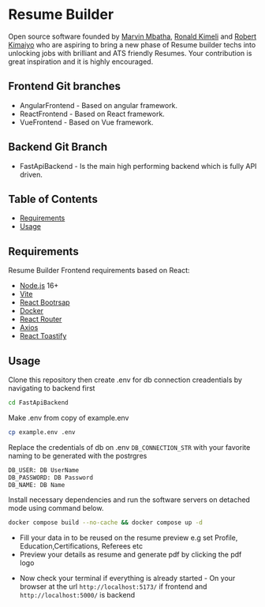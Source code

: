 Resume Builder
==========

Open source software founded by [Marvin Mbatha][marvinmbatha], [Ronald Kimeli][ronaldkimeli] and [Robert Kimaiyo][robertkimaiyo] who are aspiring to bring a new phase of Resume builder techs into unlocking jobs with brilliant and ATS friendly Resumes. Your contribution is great inspiration and it is highly encouraged.

Frontend Git branches
-----------------

* AngularFrontend - Based on angular framework.
* ReactFrontend - Based on React framework.
* VueFrontend - Based on Vue framework.

Backend Git Branch
------------------

* FastApiBackend - Is the main high performing backend which is fully API driven.

Table of Contents
-----------------

* [Requirements](#requirements)
* [Usage](#usage)

Requirements
------------

Resume Builder Frontend requirements based on React:

* [Node.js][node] 16+
* [Vite][vite]
* [React Bootrsap][react_bootstrap]
* [Docker][docker]
* [React Router][react_router_dom]
* [Axios][axios]
* [React Toastify][toastify]

[node]: https://nodejs.org
[vite]: https://vitejs.dev
[react_bootstrap]: https://react-bootstrap.netlify.app
[docker]: https://www.docker.com
[react_router_dom]: https://reactrouter.com
[axios]: https://axios-http.com/docs/intro
[toastify]: https://fkhadra.github.io/react-toastify/introduction
[ronaldkimeli]: https://github.com/ronald-kimeli
[marvinmbatha]: https://github.com/Mbatha-Marvin/
[robertkimaiyo]: https://github.com/robert5313


Usage
------------

Clone this repository then create .env for db connection creadentials by navigating to backend first


```bash
cd FastApiBackend
```

Make .env from copy of example.env


```bash
cp example.env .env
```

Replace the credentials of db on .env `DB_CONNECTION_STR` with your favorite naming to be generated with the postrgres 


```bash
DB_USER: DB UserName
DB_PASSWORD: DB Password
DB_NAME: DB Name
```

Install necessary dependencies and run the software servers on detached mode using command below.


```bash
docker compose build --no-cache && docker compose up -d
```
- Fill your data in to be reused on the resume preview e.g set Profile, Education,Certifications, Referees etc
- Preview your details as resume and generate pdf by clicking the pdf logo

* Now check your terminal if everything is already started - On your browser at the url `http://localhost:5173/` if frontend and `http://localhost:5000/` is backend


